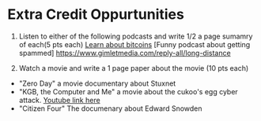 # Extra Credit Oppurtunities

1. Listen to either of the following podcasts and write 1/2 a page sumamry of each(5 pts each)
[Learn about bitcoins](https://www.npr.org/2017/11/09/563050434/once-an-underground-currency-bitcoin-emerges-as-a-new-way-to-track-information)
[Funny podcast about getting spammed] https://www.gimletmedia.com/reply-all/long-distance

2. Watch a movie and write a 1 page paper about the movie (10 pts each)
- "Zero Day" a movie documentary about Stuxnet
- "KGB, the Computer and Me" a movie about the cukoo's egg cyber attack. [Youtube link here](https://www.bing.com/videos/search?q=the+kgb+cuckoo+and+me&view=detail&mid=612CF2FA6EC2F1614433612CF2FA6EC2F1614433&FORM=VIRE)
- "Citizen Four" The documenary about Edward Snowden

